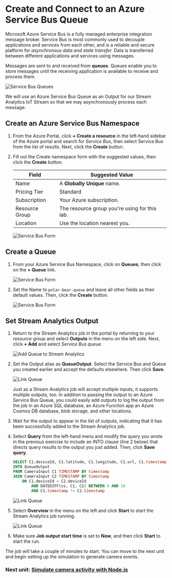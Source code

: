# Create and Connect to an Azure Service Bus Queue
Microsoft Azure Service Bus is a fully managed enterprise integration message broker. Service Bus is most commonly used to decouple applications and services from each other, and is a reliable and secure platform for *asynchronous data and state transfer.* Data is transferred between different applications and services using messages.

Messages are sent to and received from **queues**. Queues enable you to store messages until the receiving application is available to receive and process them.

![Service Bus Queues](media/service-bus-1.png)

We will use an Azure Service Bus Queue as an Output for our Stream Analytics IoT Stream so that we may asynchronously process each message.

## Create an Azure Service Bus Namespace
1. From the Azure Portal, click **+ Create a resource** in the left-hand sidebar of the Azure portal and search for *Service Bus*, then select Service Bus from the list of results. Next, click the **Create** button.

1. Fill out the Create namespace form with the suggested values, then click the **Create** button.

    | Field | Suggested Value  |
    |------|------|
    |Name |A **Globally Unique** name.|
    |Pricing Tier |Standard|
    |Subscription |Your Azure subscription.|
    |Resource Group |The resource group you're using for this lab.|
    |Location |Use the location nearest you.|

    ![Service Bus Form](media/service-bus-2.png)

## Create a Queue

1. From your Azure Service Bus Namespace, click on **Queues**, then click on the **+ Queue** link.

    ![Service Bus Form](media/service-bus-4.png)

1. Set the Name to ```polar-bear-queue``` and leave all other fields as their default values. Then, click the **Create** button.
    
    ![Service Bus Form](media/service-bus-5.png)

## Set Stream Analytics Output
1. Return to the Stream Analytics job in the portal by returning to your resource group and select **Outputs** in the menu on the left side. Next, click **+ Add** and select *Service Bus queue*.

    ![Add Queue to Stream Analytics](media/service-bus-7.png)

1. Set the Output alias as **QueueOutput**. Select the Service Bus and Queue you created earlier and accept the defaults elsewhere. Then click **Save**.

    ![Link Queue](media/service-bus-8.png)


    Just as a Stream Analytics job will accept multiple inputs, it supports multiple outputs, too. In addition to passing the output to an Azure Service Bus Queue, you could easily add outputs to log the output from the job in an Azure SQL database, an Azure Function app an Azure Cosmos DB database, blob storage, and other locations.

1. Wait for the output to appear in the list of outputs, indicating that it has been successfully added to the Stream Analytics job.

1. Select **Query** from the left-hand menu and modify the query you wrote in the previous exercise to include an INTO clause (line 2 below) that directs query results to the output you just added. Then, click **Save query**.

    ```sql
    SELECT C1.deviceId, C1.latitude, C1.longitude, C1.url, C1.timestamp
    INTO QueueOutput
    FROM CameraInput C1 TIMESTAMP BY timestamp
    JOIN CameraInput C2 TIMESTAMP BY timestamp
        ON C1.deviceId = C2.deviceId
            AND DATEDIFF(ss, C1, C2) BETWEEN 0 AND 10
            AND C1.timestamp != C2.timestamp
    ```
    ![Link Queue](media/service-bus-9.png)

1. Select **Overview** in the menu on the left and click **Start** to start the Stream Analytics job running.

    ![Link Queue](media/service-bus-10.png)

1. Make sure **Job output start time** is set to **Now**, and then click **Start** to start the run.

The job will take a couple of minutes to start. You can move to the next unit and begin setting up the simulation to generate camera events.

### Next unit: [Simulate camera activity with Node.js](simulate-camera-activity.md)